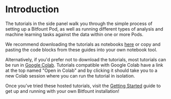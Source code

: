 <!--

---
slug: /introduction
sidebar_label: "Introduction"
sidebar_position: 1
hide_title: True
---

-->

# Introduction

The tutorials in the side panel walk you through the simple process of setting up a Bitfount Pod, as well as running different types of analysis and machine learning tasks against the data within one or more Pods.

We recommend downloading the tutorials as notebooks [here](https://github.com/bitfount/tutorials) or copy and pasting the code blocks from these guides into your own notebook tool.

Alternatively, if you'd prefer not to download the tutorials, most tutorials can be run in [Google Colab](https://colab.google). Tutorials compatible with Google Colab have a link at the top named "Open in Colab" and by clicking it should take you to a new Colab session where you can run the tutorial in isolation.

Once you’ve tried these hosted tutorials, visit the [Getting Started](https://docs.bitfount.com/guides/getting-started/introduction-to-bitfount) guide to get up and running with your own Bitfount installation!
